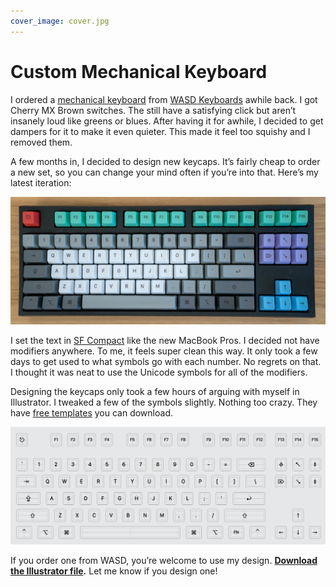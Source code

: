 ```yaml
---
cover_image: cover.jpg
---
```


# Custom Mechanical Keyboard

I ordered a [mechanical keyboard](http://www.wasdkeyboards.com/index.php/products/mechanical-keyboard/wasd-v2-87-key-custom-mechanical-keyboard.html) from [WASD Keyboards](http://www.wasdkeyboards.com) awhile back. I got Cherry MX Brown switches. The still have a satisfying click but aren’t insanely loud like greens or blues. After having it for awhile, I decided to get dampers for it to make it even quieter. This made it feel too squishy and I removed them.

A few months in, I decided to design new keycaps. It’s fairly cheap to order a new set, so you can change your mind often if you’re into that. Here’s my latest iteration:

![Keyboard](keyboard.jpg)

I set the text in [SF Compact](https://developer.apple.com/fonts) like the new MacBook Pros. I decided not have modifiers anywhere. To me, it feels super clean this way. It only took a few days to get used to what symbols go with each number. No regrets on that. I thought it was neat to use the Unicode symbols for all of the modifiers.

Designing the keycaps only took a few hours of arguing with myself in Illustrator. I tweaked a few of the symbols slightly. Nothing too crazy. They have [free templates](https://support.wasdkeyboards.com/hc/en-us/articles/115007847008-Download-Template-Files) you can download.

[![Illustrator screenshot](screenshot.png)](https://soffes.s3.amazonaws.com/SoffesKeyboard.ai.zip)

If you order one from WASD, you’re welcome to use my design. **[Download the Illustrator file](https://soffes.s3.amazonaws.com/SoffesKeyboard.ai.zip).** Let me know if you design one!
